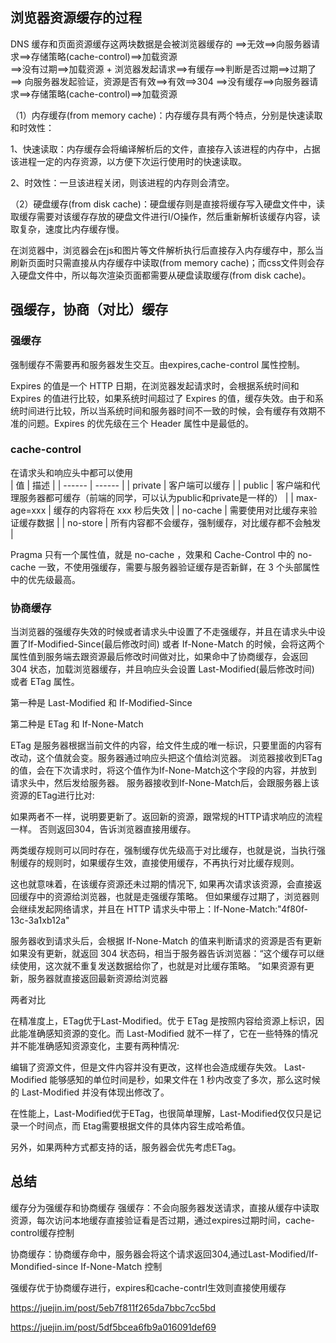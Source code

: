## 浏览器资源缓存的过程
DNS 缓存和页面资源缓存这两块数据是会被浏览器缓存的                           ==>无效==>向服务器请求==>存储策略(cache-control)==>加载资源   
                                ==>没有过期==>加载资源                  +
浏览器发起请求==>有缓存==>判断是否过期==>过期了==> 向服务器发起验证，资源是否有效==>有效==>304
           ==>没有缓存==>向服务器请求==>存储策略(cache-control)==>加载资源
           
（1）内存缓存(from memory cache)：内存缓存具有两个特点，分别是快速读取和时效性：

1、快速读取：内存缓存会将编译解析后的文件，直接存入该进程的内存中，占据该进程一定的内存资源，以方便下次运行使用时的快速读取。

2、时效性：一旦该进程关闭，则该进程的内存则会清空。

（2）硬盘缓存(from disk cache)：硬盘缓存则是直接将缓存写入硬盘文件中，读取缓存需要对该缓存存放的硬盘文件进行I/O操作，然后重新解析该缓存内容，读取复杂，速度比内存缓存慢。

在浏览器中，浏览器会在js和图片等文件解析执行后直接存入内存缓存中，那么当刷新页面时只需直接从内存缓存中读取(from memory cache)；而css文件则会存入硬盘文件中，所以每次渲染页面都需要从硬盘读取缓存(from disk cache)。


## 强缓存，协商（对比）缓存

### 强缓存  
强制缓存不需要再和服务器发生交互。由expires,cache-control 属性控制。  

Expires 的值是一个 HTTP 日期，在浏览器发起请求时，会根据系统时间和 Expires 的值进行比较，如果系统时间超过了 Expires 的值，缓存失效。由于和系统时间进行比较，所以当系统时间和服务器时间不一致的时候，会有缓存有效期不准的问题。Expires 的优先级在三个 Header 属性中是最低的。




### cache-control
在请求头和响应头中都可以使用  
| 值 | 描述 |
| ------ | ------ |
| private | 客户端可以缓存 | 
| public | 客户端和代理服务器都可缓存（前端的同学，可以认为public和private是一样的） |
| max-age=xxx |  缓存的内容将在 xxx 秒后失效 | 
| no-cache | 需要使用对比缓存来验证缓存数据 | 
| no-store | 所有内容都不会缓存，强制缓存，对比缓存都不会触发 | 

Pragma 只有一个属性值，就是 no-cache ，效果和 Cache-Control 中的 no-cache 一致，不使用强缓存，需要与服务器验证缓存是否新鲜，在 3 个头部属性中的优先级最高。

### 协商缓存  
当浏览器的强缓存失效的时候或者请求头中设置了不走强缓存，并且在请求头中设置了If-Modified-Since(最后修改时间) 或者 If-None-Match 的时候，会将这两个属性值到服务端去跟资源最后修改时间做对比，如果命中了协商缓存，会返回 304 状态，加载浏览器缓存，并且响应头会设置 Last-Modified(最后修改时间) 或者 ETag 属性。


第一种是 Last-Modified 和 If-Modified-Since  

第二种是 ETag 和 If-None-Match  

ETag 是服务器根据当前文件的内容，给文件生成的唯一标识，只要里面的内容有改动，这个值就会变。服务器通过响应头把这个值给浏览器。
浏览器接收到ETag的值，会在下次请求时，将这个值作为If-None-Match这个字段的内容，并放到请求头中，然后发给服务器。
服务器接收到If-None-Match后，会跟服务器上该资源的ETag进行比对:

如果两者不一样，说明要更新了。返回新的资源，跟常规的HTTP请求响应的流程一样。
否则返回304，告诉浏览器直接用缓存。




两类缓存规则可以同时存在，强制缓存优先级高于对比缓存，也就是说，当执行强制缓存的规则时，如果缓存生效，直接使用缓存，不再执行对比缓存规则。

这也就意味着，在该缓存资源还未过期的情况下, 如果再次请求该资源，会直接返回缓存中的资源给浏览器，也就是走强缓存策略。
但如果缓存过期了，浏览器则会继续发起网络请求，并且在 HTTP 请求头中带上：If-None-Match:"4f80f-13c-3a1xb12a"

服务器收到请求头后，会根据 If-None-Match 的值来判断请求的资源是否有更新
如果没有更新，就返回 304 状态码，相当于服务器告诉浏览器：“这个缓存可以继续使用，这次就不重复发送数据给你了，也就是对比缓存策略。
”如果资源有更新，服务器就直接返回最新资源给浏览器  

两者对比

在精准度上，ETag优于Last-Modified。优于 ETag 是按照内容给资源上标识，因此能准确感知资源的变化。而 Last-Modified 就不一样了，它在一些特殊的情况并不能准确感知资源变化，主要有两种情况:


编辑了资源文件，但是文件内容并没有更改，这样也会造成缓存失效。
Last-Modified 能够感知的单位时间是秒，如果文件在 1 秒内改变了多次，那么这时候的 Last-Modified 并没有体现出修改了。


在性能上，Last-Modified优于ETag，也很简单理解，Last-Modified仅仅只是记录一个时间点，而 Etag需要根据文件的具体内容生成哈希值。

另外，如果两种方式都支持的话，服务器会优先考虑ETag。



## 总结
缓存分为强缓存和协商缓存
强缓存：不会向服务器发送请求，直接从缓存中读取资源，每次访问本地缓存直接验证看是否过期，通过expires过期时间，cache-control缓存控制  

协商缓存：协商缓存命中，服务器会将这个请求返回304,通过Last-Modified/If-Mondified-since If-None-Match 控制

强缓存优于协商缓存进行，expires和cache-contrl生效则直接使用缓存


https://juejin.im/post/5eb7f811f265da7bbc7cc5bd

https://juejin.im/post/5df5bcea6fb9a016091def69